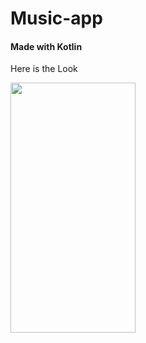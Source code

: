 # Music-app

#### Made with Kotlin
Here is the Look
<!-- ![WhatsApp Image 2023-03-11 at 1 25 54 PM](https://user-images.githubusercontent.com/100480759/224472556-e1d9c6f0-7bb4-4015-9d44-a1be4c7d6540.jpeg) -->
<img src ="https://user-images.githubusercontent.com/100480759/224472556-e1d9c6f0-7bb4-4015-9d44-a1be4c7d6540.jpeg" width ="200" height ="400" />
